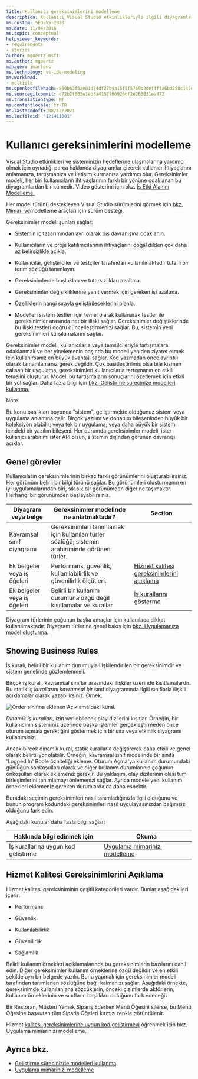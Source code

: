 ```yaml
---
title: Kullanıcı gereksinimlerini modelleme
description: Kullanıcı Visual Studio etkinlikleriyle ilgili diyagramlar çizerek kullanıcı ihtiyaçlarını anlamanıza, tartışmanıza ve iletişim kurmanıza nasıl yardımcı olduğunu öğrenin.
ms.custom: SEO-VS-2020
ms.date: 11/04/2016
ms.topic: conceptual
helpviewer_keywords:
- requirements
- stories
author: mgoertz-msft
ms.author: mgoertz
manager: jmartens
ms.technology: vs-ide-modeling
ms.workload:
- multiple
ms.openlocfilehash: 860b63f5ae01d74df27b4a15f5f5769b2deffffa6bd258c147e4ce63d0abc0aa
ms.sourcegitcommit: c72b2f603e1eb3a4157f00926df2e263831ea472
ms.translationtype: MT
ms.contentlocale: tr-TR
ms.lasthandoff: 08/12/2021
ms.locfileid: "121411001"
---
```

# <a name="model-user-requirements"></a>Kullanıcı gereksinimlerini modelleme

Visual Studio etkinlikleri ve sisteminizin hedeflerine ulaşmalarına yardımcı olmak için oynadığı parça hakkında diyagramlar çizerek kullanıcı ihtiyaçlarını anlamanıza, tartışmanıza ve iletişim kurmanıza yardımcı olur. Gereksinimler modeli, her biri kullanıcıların ihtiyaçlarının farklı bir yönüne odaklanan bu diyagramlardan bir kümedir. Video gösterimi için bkz. [İş Etki Alanını Modelleme.](https://channel9.msdn.com/blogs/clinted/uml-with-vs-2010-part-3-modeling-the-business-domain)

Her model türünü destekleyen Visual Studio sürümlerini görmek için [bkz. Mimari ve](../modeling/analyze-and-model-your-architecture.md#VersionSupport)modelleme araçları için sürüm desteği.

Gereksinimler modeli şunları sağlar:

- Sistemin iç tasarımından ayrı olarak dış davranışına odaklanın.

- Kullanıcıların ve proje katılımcılarının ihtiyaçlarını doğal dilden çok daha az belirsizlikle açıkla.

- Kullanıcılar, geliştiriciler ve testçiler tarafından kullanılmaktadır tutarlı bir terim sözlüğü tanımlayın.

- Gereksinimlerde boşlukları ve tutarsızlıkları azaltma.

- Gereksinimler değişikliklerine yanıt vermek için gereken işi azaltma.

- Özelliklerin hangi sırayla geliştirileceklerini planla.

- Modelleri sistem testleri için temel olarak kullanarak testler ile gereksinimler arasında net bir ilişki sağlar. Gereksinimler değiştiklerinde bu ilişki testleri doğru güncelleştirmenizi sağlar. Bu, sistemin yeni gereksinimleri karşılamalarını sağlar.

Gereksinimler modeli, kullanıcılarla veya temsilcileriyle tartışmalara odaklanmak ve her yinelemenin başında bu modeli yeniden ziyaret etmek için kullanırsanız en büyük avantajı sağlar. Kod yazmadan önce ayrıntılı olarak tamamlamanız gerek değildir. Çok basitleştirilmiş olsa bile kısmen çalışan bir uygulama, gereksinimleri kullanıcılarla tartışmanın en etkili temelini oluşturur. Model, bu tartışmaların sonuçlarını özetlemek için etkili bir yol sağlar. Daha fazla bilgi için [bkz. Geliştirme sürecinize modelleri kullanma.](../modeling/use-models-in-your-development-process.md)

> [!NOTE]
> Bu konu başlıkları boyunca "sistem", geliştirmekte olduğunuz sistem veya uygulama anlamına gelir. Birçok yazılım ve donanım bileşeninden büyük bir koleksiyon olabilir; veya tek bir uygulama; veya daha büyük bir sistem içindeki bir yazılım bileşeni. Her durumda gereksinimler modeli, ister kullanıcı arabirimi ister API olsun, sistemin dışından görünen davranışı açıklar.

## <a name="common-tasks"></a>Genel görevler

Kullanıcıların gereksinimlerinin birkaç farklı görünümlerini oluşturabilirsiniz.  Her görünüm belirli bir bilgi türünü sağlar.  Bu görünümleri oluşturmanın en iyi uygulamalarından biri, sık sık bir görünümden diğerine taşımaktır. Herhangi bir görünümden başlayabilirsiniz.

|Diyagram veya belge|Gereksinimler modelinde ne anlatmaktadır?|Section|
|-|-|-|
|Kavramsal sınıf diyagramı|Gereksinimleri tanımlamak için kullanılan türler sözlüğü; sistemin arabiriminde görünen türler.||
|Ek belgeler veya iş öğeleri|Performans, güvenlik, kullanılabilirlik ve güvenilirlik ölçütleri.|[Hizmet kalitesi gereksinimlerini açıklama](#QoSRequirements)|
|Ek belgeler veya iş öğeleri|Belirli bir kullanım durumuna özgü değil kısıtlamalar ve kurallar|[İş kurallarını gösterme](#BusinessRules)|

Diyagram türlerinin çoğunun başka amaçlar için kullanılaca dikkat kullanılmaktadır. Diyagram türlerine genel bakış için [bkz. Uygulamanıza model oluşturma.](../modeling/create-models-for-your-app.md)

## <a name="showing-business-rules"></a><a name="BusinessRules"></a> Showing Business Rules

İş kuralı, belirli bir kullanım durumuyla ilişkilendirilen bir gereksinimdir ve sistem genelinde gözlemlenmeli.

Birçok iş kuralı, kavramsal sınıflar arasındaki ilişkiler üzerinde kısıtlamalardır. Bu statik iş *kurallarını kavramsal bir* sınıf diyagramında ilgili sınıflarla ilişkili açıklamalar olarak yazabilirsiniz. Örnek:

![Order sınıfına eklenen Açıklama'daki kural.](../modeling/media/uml_reqmcd2.png)

*Dinamik iş kuralları,* izin verilebilecek olay dizilerini kısıtlar. Örneğin, bir kullanıcının sisteminiz üzerinde başka işlemler gerçekleştirmeden önce oturum açması gerektiğini göstermek için bir sıra veya etkinlik diyagramı kullanırsiniz.

Ancak birçok dinamik kural, statik kurallarla değiştirerek daha etkili ve genel olarak belirtiliyor olabilir. Örneğin, kavramsal sınıf modelinde bir sınıfa 'Logged In' Boole özniteliği ekleme. Oturum Açma'ya kullanım durumundaki günlüğün sonkoşulları olarak ve diğer kullanım durumlarının çoğunun önkoşulları olarak eklemeniz gerekir. Bu yaklaşım, olay dizilerinin olası tüm birleşimlerini tanımlamayı önlemenizi sağlar. Ayrıca modele yeni kullanım örnekleri eklemeniz gereken durumlarda da daha esnektir.

Buradaki seçimin gereksinimleri nasıl tanımladığınızla ilgili olduğunu ve bunun program kodundaki gereksinimleri nasıl uygulayasınızdan bağımsız olduğunu fark edin.

Aşağıdaki konular daha fazla bilgi sağlar:

|Hakkında bilgi edinmek için|Okuma|
|-|-|
|İş kurallarına uygun kod geliştirme|[Uygulama mimarinizi modelleme](../modeling/model-your-app-s-architecture.md)|

## <a name="describing-quality-of-service-requirements"></a><a name="QoSRequirements"></a> Hizmet Kalitesi Gereksinimlerini Açıklama

Hizmet kalitesi gereksiniminin çeşitli kategorileri vardır. Bunlar aşağıdakileri içerir:

- Performans

- Güvenlik

- Kullanılabilirlik

- Güvenilirlik

- Sağlamlık

Belirli kullanım örnekleri açıklamalarında bu gereksinimlerin bazılarını dahil edin. Diğer gereksinimler kullanım örneklerine özgü değildir ve en etkili şekilde ayrı bir belgede yazılır. Bunu yapmak için gereksinimler modeli tarafından tanımlanan sözlüğüne bağlı kalmanızı sağlar. Aşağıdaki örnekte, gereksinimde kullanılan ana sözcüklerin, önceki çizimlerde aktörlerin, kullanım örneklerinin ve sınıfların başlıkları olduğunu fark edeceğiz:

Bir Restoran, Müşteri Yemek Sipariş Ederken Menü Öğesini silerse, bu Menü Öğesine başvuran tüm Sipariş Öğeleri kırmızı renkle görüntülenir.

Hizmet [kalitesi gereksinimlerine uygun kod geliştirmeyi](../modeling/model-your-app-s-architecture.md) öğrenmek için bkz. Uygulama mimarinizi modelleme.

## <a name="see-also"></a>Ayrıca bkz.

- [Geliştirme sürecinizde modelleri kullanma](../modeling/use-models-in-your-development-process.md)
- [Uygulama mimarinizi modelleme](../modeling/model-your-app-s-architecture.md)
